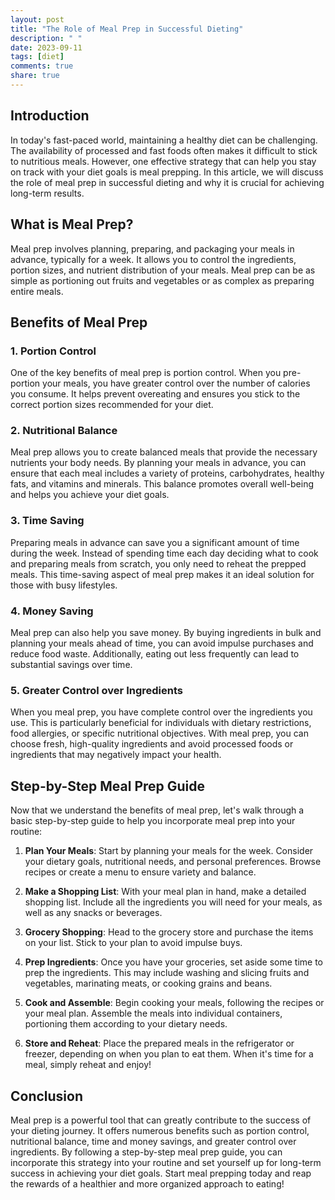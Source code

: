 ```yaml
---
layout: post
title: "The Role of Meal Prep in Successful Dieting"
description: " "
date: 2023-09-11
tags: [diet]
comments: true
share: true
---
```


## Introduction

In today's fast-paced world, maintaining a healthy diet can be challenging. The availability of processed and fast foods often makes it difficult to stick to nutritious meals. However, one effective strategy that can help you stay on track with your diet goals is meal prepping. In this article, we will discuss the role of meal prep in successful dieting and why it is crucial for achieving long-term results.

## What is Meal Prep?

Meal prep involves planning, preparing, and packaging your meals in advance, typically for a week. It allows you to control the ingredients, portion sizes, and nutrient distribution of your meals. Meal prep can be as simple as portioning out fruits and vegetables or as complex as preparing entire meals.

## Benefits of Meal Prep

### 1. Portion Control

One of the key benefits of meal prep is portion control. When you pre-portion your meals, you have greater control over the number of calories you consume. It helps prevent overeating and ensures you stick to the correct portion sizes recommended for your diet.

### 2. Nutritional Balance

Meal prep allows you to create balanced meals that provide the necessary nutrients your body needs. By planning your meals in advance, you can ensure that each meal includes a variety of proteins, carbohydrates, healthy fats, and vitamins and minerals. This balance promotes overall well-being and helps you achieve your diet goals.

### 3. Time Saving

Preparing meals in advance can save you a significant amount of time during the week. Instead of spending time each day deciding what to cook and preparing meals from scratch, you only need to reheat the prepped meals. This time-saving aspect of meal prep makes it an ideal solution for those with busy lifestyles.

### 4. Money Saving

Meal prep can also help you save money. By buying ingredients in bulk and planning your meals ahead of time, you can avoid impulse purchases and reduce food waste. Additionally, eating out less frequently can lead to substantial savings over time.

### 5. Greater Control over Ingredients

When you meal prep, you have complete control over the ingredients you use. This is particularly beneficial for individuals with dietary restrictions, food allergies, or specific nutritional objectives. With meal prep, you can choose fresh, high-quality ingredients and avoid processed foods or ingredients that may negatively impact your health.

## Step-by-Step Meal Prep Guide

Now that we understand the benefits of meal prep, let's walk through a basic step-by-step guide to help you incorporate meal prep into your routine:

1. **Plan Your Meals**: Start by planning your meals for the week. Consider your dietary goals, nutritional needs, and personal preferences. Browse recipes or create a menu to ensure variety and balance.

2. **Make a Shopping List**: With your meal plan in hand, make a detailed shopping list. Include all the ingredients you will need for your meals, as well as any snacks or beverages.

3. **Grocery Shopping**: Head to the grocery store and purchase the items on your list. Stick to your plan to avoid impulse buys.

4. **Prep Ingredients**: Once you have your groceries, set aside some time to prep the ingredients. This may include washing and slicing fruits and vegetables, marinating meats, or cooking grains and beans.

5. **Cook and Assemble**: Begin cooking your meals, following the recipes or your meal plan. Assemble the meals into individual containers, portioning them according to your dietary needs.

6. **Store and Reheat**: Place the prepared meals in the refrigerator or freezer, depending on when you plan to eat them. When it's time for a meal, simply reheat and enjoy!

## Conclusion

Meal prep is a powerful tool that can greatly contribute to the success of your dieting journey. It offers numerous benefits such as portion control, nutritional balance, time and money savings, and greater control over ingredients. By following a step-by-step meal prep guide, you can incorporate this strategy into your routine and set yourself up for long-term success in achieving your diet goals. Start meal prepping today and reap the rewards of a healthier and more organized approach to eating!